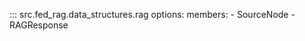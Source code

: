 <!-- markdownlint-disable-file MD041 -->

::: src.fed_rag.data_structures.rag
    options:
      members:
        - SourceNode
        - RAGResponse
